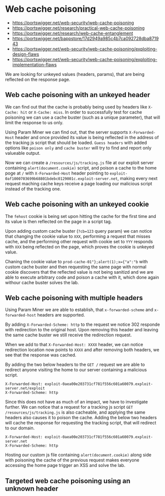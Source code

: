 # Web cache poisoning

- https://portswigger.net/web-security/web-cache-poisoning
- https://portswigger.net/research/practical-web-cache-poisoning
- https://portswigger.net/research/web-cache-entanglement
- https://portswigger.net/bappstore/17d2949a985c4b7ca092728dba871943
- https://portswigger.net/web-security/web-cache-poisoning/exploiting-design-flaws
- https://portswigger.net/web-security/web-cache-poisoning/exploiting-implementation-flaws

We are looking for unkeyed values (headers, params), that are being reflected on the response page.

## Web cache poisoning with an unkeyed header

We can find out that the cache is probably being used by headers like `X-Cache: hit` or `X-Cache: miss`. In order to successfully test for cache poisoning we can use a cache buster (such as a unique parameter), that will limit the response to us only.

Using Param Miner we can find out, that the server supports `X-Forwarded-Host` header and once provided its value is being reflected in the address of the tracking js script that should be loaded. `Guess headers` with added options like `poison only` and `cache buster` will try to find and report only valueable output.

Now we can create a `/resources/js/tracking.js` file at our exploit server containing `alert(document.cookie)` script, and poison a cache to the home poge at `/` with `X-Forwarded-Host` header pointing to `exploit-0af1000703699b68801bdebc0129001c.exploit-server.net`, making every next request maching cache keys receive a page loading our malicious script instead of the tracking one.

## Web cache poisoning with an unkeyed cookie

The `fehost` cookie is being set upon hitting the cache for the first time and its value is then reflected on the page in a script tag. 

Upon adding custom cache buster (`?cb=123` query param) we can notice that changing the cookie value to `XXX`, performing a request that misses cache, and the performing other request with cookie set to `YYY` responds with `XXX` being reflected on the page, which proves the cookie is unkeyed value.

Chaning the cookie value to `prod-cache-01"};alert(1);x={"a":"b` with custom cache buster and then requesting the same page with normal cookie discovers that the reflected value is not being sanitizd and we are able to execute arbitrary code and poison a cache with it, which done again withour cache buster solves the lab.

## Web cache poisoning with multiple headers

Using Param Miner we are able to establish, that `x-forwarded-scheme` and `x-forwarded-host` headers are supported.

By adding `X-Forwarded-Scheme: http` to the request we notice 302 responde with redirection to the original host. Upon removing this header and leaving the same cache buster we still receive the redirection request.

When we add to that `X-Forwarded-Host: XXXX` header, we can notice redirection location now points to `XXXX` and after removing both headers, we see that the response was cached.

By adding the two below headers to the `GET /` request we are able to redirect anyone visiting the home to our server containing a malicious script.

```
X-Forwarded-Host: exploit-0aea00e203731cf781f556c601a60079.exploit-server.net/exploit
X-Forwarded-Scheme: http
```

Since this does not have as much of an impact, we have to investigate further. We can notice that a request for a tracking js script `GET /resources/js/tracking.js` is also cacheable, and applying the same headers also causes it to poison the cache. Adding the below two headers will cache the response for requesting the tracking script, that will redirect to our domain.

```
X-Forwarded-Host: exploit-0aea00e203731cf781f556c601a60079.exploit-server.net
X-Forwarded-Scheme: http
```

Hosting our custom js file containing `alert(document.cookie)` along side with poisoning the cache of the previous request makes everyone accessing the home page trigger an XSS and solve the lab.

## Targeted web cache poisoning using an unknown header

